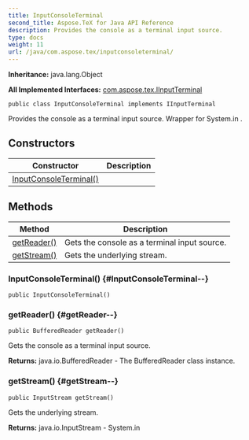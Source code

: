 ```yaml
---
title: InputConsoleTerminal
second_title: Aspose.TeX for Java API Reference
description: Provides the console as a terminal input source.
type: docs
weight: 11
url: /java/com.aspose.tex/inputconsoleterminal/
---
```

**Inheritance:**
java.lang.Object

**All Implemented Interfaces:**
[com.aspose.tex.IInputTerminal](../../com.aspose.tex/iinputterminal)
```
public class InputConsoleTerminal implements IInputTerminal
```

Provides the console as a terminal input source. Wrapper for  System.in .
## Constructors

| Constructor | Description |
| --- | --- |
| [InputConsoleTerminal()](#InputConsoleTerminal--) |  |
## Methods

| Method | Description |
| --- | --- |
| [getReader()](#getReader--) | Gets the console as a terminal input source. |
| [getStream()](#getStream--) | Gets the underlying stream. |
### InputConsoleTerminal() {#InputConsoleTerminal--}
```
public InputConsoleTerminal()
```


### getReader() {#getReader--}
```
public BufferedReader getReader()
```


Gets the console as a terminal input source.

**Returns:**
java.io.BufferedReader - The  BufferedReader  class instance.
### getStream() {#getStream--}
```
public InputStream getStream()
```


Gets the underlying stream.

**Returns:**
java.io.InputStream -  System.in 
